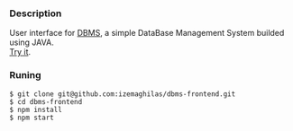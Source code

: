 ### Description
<div>
    <p>
        User interface for <a href="https://github.com/izemaghilas/dbms">DBMS</a>, a simple DataBase Management System builded using JAVA.<br/>
        <a href="https://izemaghilas.github.io/dbms-ui">Try it</a>. 
    </p>
</div>

### Runing
    $ git clone git@github.com:izemaghilas/dbms-frontend.git
    $ cd dbms-frontend
    $ npm install
    $ npm start

